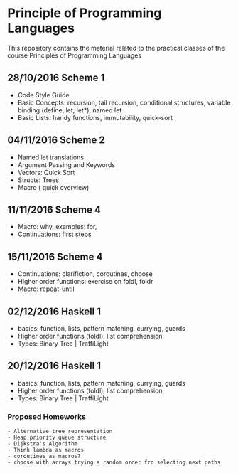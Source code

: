 # Principle of Programming Languages

This repository contains the material related to the practical classes of the course Principles of Programming Languages 

## 28/10/2016 Scheme 1
- Code Style Guide
- Basic Concepts: recursion, tail recursion, conditional structures, variable binding (define, let, let*), named let
- Basic Lists: handy functions, immutability, quick-sort

## 04/11/2016 Scheme 2
- Named let translations
- Argument Passing and Keywords
- Vectors: Quick Sort
- Structs: Trees
- Macro ( quick overview)

## 11/11/2016 Scheme 4
- Macro: why, examples: for, 
- Continuations: first steps

## 15/11/2016 Scheme 4
- Continuations: clarifiction, coroutines, choose
- Higher order functions: exercise on foldl, foldr
- Macro: repeat-until

## 02/12/2016 Haskell 1
- basics: function, lists, pattern matching, currying, guards 
- Higher order functions (foldl), list comprehension, 
- Types: Binary Tree | TraffiLight

## 20/12/2016 Haskell 1
- basics: function, lists, pattern matching, currying, guards 
- Higher order functions (foldl), list comprehension, 
- Types: Binary Tree | TraffiLight

### Proposed Homeworks
	- Alternative tree representation
	- Heap priority queue structure
	- Dijkstra's Algorithm
	- Think lambda as macros
	- coroutines as macros?
	- choose with arrays trying a random order fro selecting next paths
	

